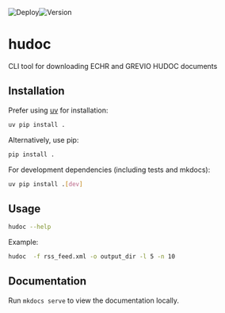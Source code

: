  ![Deploy](https://github.com/evidlabel/hudoc/actions/workflows/ci.yml/badge.svg)![Version](https://img.shields.io/github/v/release/evidlabel/hudoc)
 
 # hudoc
 
 CLI tool for downloading ECHR and GREVIO HUDOC documents
 
 ## Installation
 
 Prefer using [uv](https://docs.astral.sh/uv/) for installation:
 
 ```sh
 uv pip install .
 ```
 
 Alternatively, use pip:
 
 ```sh
 pip install .
 ```
 
 For development dependencies (including tests and mkdocs):
 
 ```sh
 uv pip install .[dev]
 ```
 
 ## Usage
 
 ```sh
 hudoc --help
 ```
 
 Example:
 
 ```sh
 hudoc  -f rss_feed.xml -o output_dir -l 5 -n 10
 ```
 
 ## Documentation
 
 Run `mkdocs serve` to view the documentation locally.
